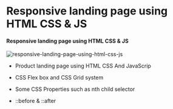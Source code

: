 # Responsive landing page using HTML CSS & JS

#### Responsive landing page using HTML CSS & JS

![responsive-landing-page-using-html-css-js](https://user-images.githubusercontent.com/57999016/132560300-c3061cd0-dbdf-455c-bbf4-d9c31a829012.png)


* Product landing page using HTML CSS And JavaScrip

* CSS Flex box and CSS Grid system

* Some CSS Properties such as nth child selector

* ::before & ::after
